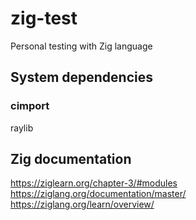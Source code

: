 # zig-test
Personal testing with Zig language

## System dependencies

### cimport
raylib

## Zig documentation

https://ziglearn.org/chapter-3/#modules
https://ziglang.org/documentation/master/
https://ziglang.org/learn/overview/
